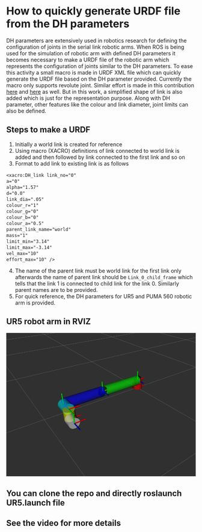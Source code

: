 # How to quickly generate URDF file from the DH parameters #
DH parameters are extensively used in robotics research for defining the configuration of joints in the serial link robotic arms. When ROS is being used for the simulation of robotic arm with defined DH parameters it becomes necessary to make a URDF file of the robotic arm which represents the configuration of joints similar to the DH parameters. To ease this activity a small macro is made in URDF XML file which can quickly generate the URDF file based on the DH parameter provided. Currently the macro only supports revolute joint. Similar effort is made in this contribution [here](https://github.com/AdoHaha/DH2URDF) and [here](https://adohaha.github.io/DH2URDF/) as well.
But in this work, a simplified shape of link is also added which is just for the representation purpose. Along with DH parameter, other features like the colour and link diameter, joint limits can also be defined.

## Steps to make a URDF ##
1. Initially a world link is created for reference
2. Using macro (XACRO) definitions of link connected to world link is added and then followed by link connected to the first link and so on
3. Format to add link to existing link is as follows
```
<xacro:DH_link link_no="0"
a="0" 
alpha="1.57"
d="0.0"
link_dia=".05"
colour_r="1"
colour_g="0"
colour_b="0"
colour_a="0.5"
parent_link_name="world"
mass="1"
limit_min="3.14"
limit_max="-3.14"
vel_max="10"
effort_max="10" />
```
4. The name of the parent link must be world link for the first link only afterwards the name of parent link should be ```Link_0_child_frame``` which tells that the link 1 is connected to child link for the link 0. Similarly parent names are to be provided.
5. For quick reference, the DH parameters for UR5 and PUMA 560 robotic arm is provided.

## UR5 robot arm in RVIZ ##

![alt text](https://github.com/saurabhlanje/DH_parameters_to_URDF/blob/main/UR5.png)

## You can clone the repo and directly roslaunch UR5.launch file ##

## See the video for more details ##


